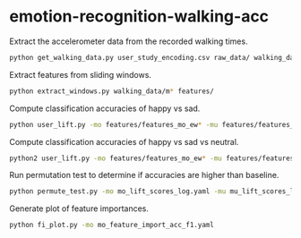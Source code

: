 # emotion-recognition-walking-acc


Extract the accelerometer data from the recorded walking times.
```bash
python get_walking_data.py user_study_encoding.csv raw_data/ walking_data/
```

Extract features from sliding windows.
```bash
python extract_windows.py walking_data/m* features/
```

Compute classification accuracies of happy vs sad.
```bash
python user_lift.py -mo features/features_mo_ew* -mu features/features_mu_ew* -mw features/features_mw_ew* -o acc_f1
```

Compute classification accuracies of happy vs sad vs neutral.
```bash
python2 user_lift.py -mo features/features_mo_ew* -mu features/features_mu_ew* -mw features/features_mw_ew* -o neutral --neutral
```

Run permutation test to determine if accuracies are higher than baseline.
```bash
python permute_test.py -mo mo_lift_scores_log.yaml -mu mu_lift_scores_log.yaml -mw mw_lift_scores_log.yaml
```

Generate plot of feature importances.
```bash
python fi_plot.py -mo mo_feature_import_acc_f1.yaml
```
